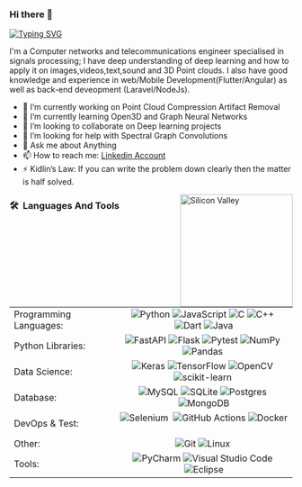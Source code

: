 ### Hi there 👋
[![Typing SVG](https://readme-typing-svg.herokuapp.com?color=54F715&lines=Computer+Science+Engineer;Deep+Learning+Enthusiast;Computer+Vision+Specialist)](https://git.io/typing-svg)

I'm a Computer networks and telecommunications engineer specialised in signals processing; I have deep understanding of deep learning and how to apply it on images,videos,text,sound and 3D Point clouds.
I also have good knowledge and experience in web/Mobile Development(Flutter/Angular) as well as back-end deveopment (Laravel/NodeJs).

- 🔭 I’m currently working on Point Cloud Compression Artifact Removal
- 🌱 I’m currently learning Open3D and Graph Neural Networks
- 👯 I’m looking to collaborate on Deep learning projects
- 🤔 I’m looking for help with Spectral Graph Convolutions
- 💬 Ask me about Anything
- 📫 How to reach me: [Linkedin Account](https://www.linkedin.com/in/skander-zoghlami/)
- ⚡ Kidlin’s Law: If you can write the problem down clearly then the matter is half solved.
<img alt="Silicon Valley" src="https://c.tenor.com/GfSX-u7VGM4AAAAM/coding.gif" align="right" width="200"/>

### 🛠 &nbsp;**Languages And Tools**

|  |  |
| :----------- | :-----------: |
|Programming Languages: | ![Python](https://img.shields.io/badge/-Python-FFD700?style=flat&logo=python&logoColor=white)&nbsp;![JavaScript](https://img.shields.io/badge/javascript-%23323330.svg?style=for-the-badge&logo=javascript&logoColor=%23F7DF1E)&nbsp;![C](https://img.shields.io/badge/-C-FFD700?style=flat&logo=C&logoColor=white)&nbsp;![C++](https://img.shields.io/badge/-C++-C0C0C0?style=flat&logo=C%2B%2B&logoColor=white)&nbsp;![Dart](https://img.shields.io/badge/dart-%230175C2.svg?style=for-the-badge&logo=dart&logoColor=white)&nbsp;![Java](https://img.shields.io/badge/java-%23ED8B00.svg?style=for-the-badge&logo=java&logoColor=white)|
| Python Libraries: |![FastAPI](https://img.shields.io/badge/FastAPI-005571?style=for-the-badge&logo=fastapi)&nbsp;![Flask](https://img.shields.io/badge/flask-%23000.svg?style=for-the-badge&logo=flask&logoColor=white)&nbsp;![Pytest](https://img.shields.io/badge/Pytest-FFD700?style=flat&logo=python&logoColor=white)&nbsp;![NumPy](https://img.shields.io/badge/numpy-C0C0C0?style=flat&logo=numpy&logoColor=white)&nbsp;![Pandas](https://img.shields.io/badge/pandas-C0C0C0?style=flat&logo=pandas&logoColor=white)&nbsp;
| Data Science: | ![Keras](https://img.shields.io/badge/Keras-FFD700?style=flat&logo=Keras&logoColor=white)&nbsp;![TensorFlow](https://img.shields.io/badge/TensorFlow-C0C0C0?style=flat&logo=TensorFlow&logoColor=white)&nbsp;![OpenCV](https://img.shields.io/badge/OpenCV-CD7F32?style=flat&logo=OpenCV&logoColor=white)&nbsp;![scikit-learn](https://img.shields.io/badge/scikit--learn-CD7F32?style=flat&logo=scikit-learn&logoColor=white)&nbsp;
| Database: |![MySQL](https://img.shields.io/badge/mysql-FFD700?style=flat&logo=mysql&logoColor=white)&nbsp;![SQLite](https://img.shields.io/badge/sqlite-FFD700?style=flat&logo=sqlite&logoColor=white)&nbsp;![Postgres](https://img.shields.io/badge/postgres-C0C0C0?style=flat&logo=postgresql&logoColor=white)&nbsp;![MongoDB](https://img.shields.io/badge/MongoDB-CD7F32?style=flat&logo=mongodb&logoColor=white)
| DevOps & Test: |![Selenium](https://img.shields.io/badge/-selenium-FFD700?style=flat&logo=selenium&logoColor=white)&nbsp; ![GitHub Actions](https://img.shields.io/badge/github%20actions-C0C0C0?style=flat&logo=githubactions&logoColor=white)&nbsp;![Docker](https://img.shields.io/badge/docker-CD7F32?style=flat&logo=docker&logoColor=white)&nbsp;
| Other: |![Git](https://img.shields.io/badge/-Git-C0C0C0?style=flat&logo=git&logoColor=white)&nbsp;![Linux](https://img.shields.io/badge/Linux-CD7F32?style=flat&logo=linux&logoColor=white)&nbsp;
| Tools: |![PyCharm](https://img.shields.io/badge/pycharm-FFD700?style=flat&logo=pycharm&logoColor=white)&nbsp;![Visual Studio Code](https://img.shields.io/badge/Visual%20Studio%20Code-C0C0C0?style=flat&logo=visual-studio-code&logoColor=white)&nbsp;![Eclipse](https://img.shields.io/badge/Eclipse-C0C0C0?style=flat&logo=Eclipse&logoColor=white)
<br>
